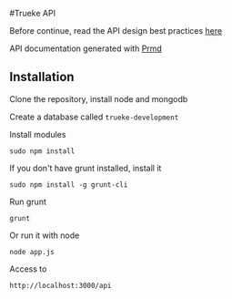 #Trueke API

Before continue, read the API design best practices [here](https://github.com/interagent/http-api-design)

API documentation generated with [Prmd](https://github.com/interagent/prmd)

## Installation

Clone the repository, install node and mongodb

Create a database called `trueke-development`

Install modules

```
sudo npm install
```

If you don't have grunt installed, install it

```
sudo npm install -g grunt-cli
```

Run grunt 

```
grunt
```

Or run it with node

```
node app.js
```

Access to 
```
http://localhost:3000/api
```

